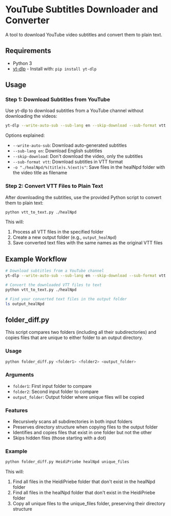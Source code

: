 # YouTube Subtitles Downloader and Converter

A tool to download YouTube video subtitles and convert them to plain text.

## Requirements

- Python 3
- [yt-dlp](https://github.com/yt-dlp/yt-dlp) - Install with: `pip install yt-dlp`

## Usage

### Step 1: Download Subtitles from YouTube

Use yt-dlp to download subtitles from a YouTube channel without downloading the videos:

```bash
yt-dlp --write-auto-sub --sub-lang en --skip-download --sub-format vtt https://www.youtube.com/@healnpd -o "./healNpd/%(title)s.%(ext)s"
```

Options explained:
- `--write-auto-sub`: Download auto-generated subtitles
- `--sub-lang en`: Download English subtitles
- `--skip-download`: Don't download the video, only the subtitles
- `--sub-format vtt`: Download subtitles in VTT format
- `-o "./healNpd/%(title)s.%(ext)s"`: Save files in the healNpd folder with the video title as filename

### Step 2: Convert VTT Files to Plain Text

After downloading the subtitles, use the provided Python script to convert them to plain text:

```bash
python vtt_to_text.py ./healNpd
```

This will:
1. Process all VTT files in the specified folder
2. Create a new output folder (e.g., `output_healNpd`)
3. Save converted text files with the same names as the original VTT files

## Example Workflow

```bash
# Download subtitles from a YouTube channel
yt-dlp --write-auto-sub --sub-lang en --skip-download --sub-format vtt https://www.youtube.com/@healnpd -o "./healNpd/%(title)s.%(ext)s"

# Convert the downloaded VTT files to text
python vtt_to_text.py ./healNpd

# Find your converted text files in the output folder
ls output_healNpd
```

## folder_diff.py

This script compares two folders (including all their subdirectories) and copies files that are unique to either folder to an output directory.

### Usage

```bash
python folder_diff.py <folder1> <folder2> <output_folder>
```

### Arguments

- `folder1`: First input folder to compare
- `folder2`: Second input folder to compare 
- `output_folder`: Output folder where unique files will be copied

### Features

- Recursively scans all subdirectories in both input folders
- Preserves directory structure when copying files to the output folder
- Identifies and copies files that exist in one folder but not the other
- Skips hidden files (those starting with a dot)

### Example

```bash
python folder_diff.py HeidiPriebe healNpd unique_files
```

This will:
1. Find all files in the HeidiPriebe folder that don't exist in the healNpd folder
2. Find all files in the healNpd folder that don't exist in the HeidiPriebe folder
3. Copy all unique files to the unique_files folder, preserving their directory structure 